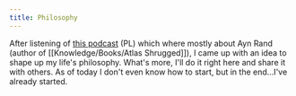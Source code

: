 ```yaml
---
title: Philosophy
---
```


After listening of [this podcast](https://www.youtube.com/watch?v=WOdfrANeJBs) (PL) which where mostly about Ayn Rand (author of [[Knowledge/Books/Atlas Shrugged]]), I came up with an idea to shape up my life's philosophy. What's more, I'll do it right here and share it with others. As of today I don't even know how to start, but in the end...I've already started.